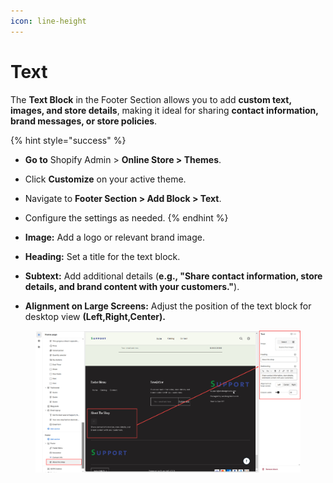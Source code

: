 ```yaml
---
icon: line-height
---
```


# Text

The **Text Block** in the Footer Section allows you to add **custom text, images, and store details**, making it ideal for sharing **contact information, brand messages, or store policies**.

{% hint style="success" %}
* **Go to** Shopify Admin > **Online Store > Themes**.
* Click **Customize** on your active theme.
* Navigate to **Footer Section > Add Block > Text**.
* Configure the settings as needed.
{% endhint %}

* **Image:** Add a logo or relevant brand image.
* **Heading:** Set a title for the text block.
* **Subtext:** Add additional details (**e.g., "Share contact information, store details, and brand content with your customers."**).
* **Alignment on Large Screens:** Adjust the position of the text block for desktop view **(Left,Right,Center).**

<figure><img src="../../.gitbook/assets/footer-text.jpg" alt=""><figcaption></figcaption></figure>
